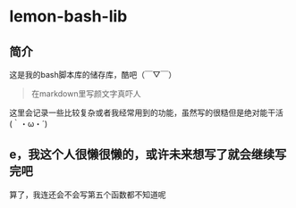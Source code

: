 # lemon-bash-lib

## 简介

这是我的bash脚本库的储存库，酷吧（￣▽￣）

> 在markdown里写颜文字真吓人

这里会记录一些比较复杂或者我经常用到的功能，虽然写的很糙但是绝对能干活(｀・ω・´)

## e，我这个人很懒很懒的，或许未来想写了就会继续写完吧

算了，我连还会不会写第五个函数都不知道呢
